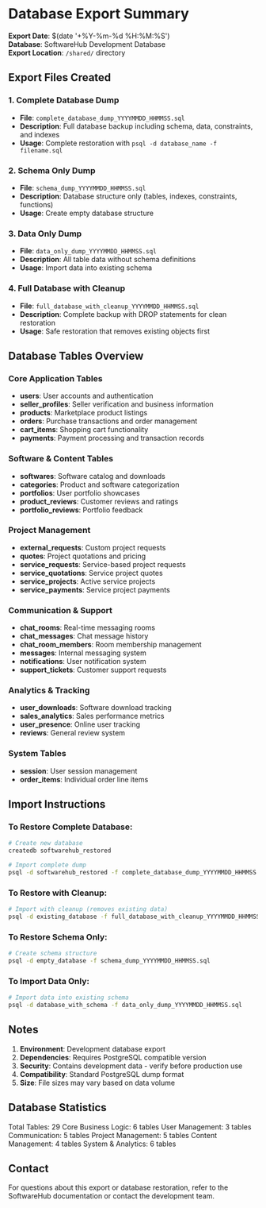 # Database Export Summary

**Export Date**: $(date '+%Y-%m-%d %H:%M:%S')  
**Database**: SoftwareHub Development Database  
**Export Location**: `/shared/` directory

## Export Files Created

### 1. Complete Database Dump
- **File**: `complete_database_dump_YYYYMMDD_HHMMSS.sql`
- **Description**: Full database backup including schema, data, constraints, and indexes
- **Usage**: Complete restoration with `psql -d database_name -f filename.sql`

### 2. Schema Only Dump  
- **File**: `schema_dump_YYYYMMDD_HHMMSS.sql`
- **Description**: Database structure only (tables, indexes, constraints, functions)
- **Usage**: Create empty database structure

### 3. Data Only Dump
- **File**: `data_only_dump_YYYYMMDD_HHMMSS.sql`
- **Description**: All table data without schema definitions
- **Usage**: Import data into existing schema

### 4. Full Database with Cleanup
- **File**: `full_database_with_cleanup_YYYYMMDD_HHMMSS.sql`
- **Description**: Complete backup with DROP statements for clean restoration
- **Usage**: Safe restoration that removes existing objects first

## Database Tables Overview

### Core Application Tables
- **users**: User accounts and authentication
- **seller_profiles**: Seller verification and business information
- **products**: Marketplace product listings
- **orders**: Purchase transactions and order management
- **cart_items**: Shopping cart functionality
- **payments**: Payment processing and transaction records

### Software & Content Tables
- **softwares**: Software catalog and downloads
- **categories**: Product and software categorization
- **portfolios**: User portfolio showcases
- **product_reviews**: Customer reviews and ratings
- **portfolio_reviews**: Portfolio feedback

### Project Management
- **external_requests**: Custom project requests
- **quotes**: Project quotations and pricing
- **service_requests**: Service-based project requests
- **service_quotations**: Service project quotes
- **service_projects**: Active service projects
- **service_payments**: Service project payments

### Communication & Support
- **chat_rooms**: Real-time messaging rooms
- **chat_messages**: Chat message history
- **chat_room_members**: Room membership management
- **messages**: Internal messaging system
- **notifications**: User notification system
- **support_tickets**: Customer support requests

### Analytics & Tracking
- **user_downloads**: Software download tracking
- **sales_analytics**: Sales performance metrics
- **user_presence**: Online user tracking
- **reviews**: General review system

### System Tables
- **session**: User session management
- **order_items**: Individual order line items

## Import Instructions

### To Restore Complete Database:
```bash
# Create new database
createdb softwarehub_restored

# Import complete dump
psql -d softwarehub_restored -f complete_database_dump_YYYYMMDD_HHMMSS.sql
```

### To Restore with Cleanup:
```bash
# Import with cleanup (removes existing data)
psql -d existing_database -f full_database_with_cleanup_YYYYMMDD_HHMMSS.sql
```

### To Restore Schema Only:
```bash
# Create schema structure
psql -d empty_database -f schema_dump_YYYYMMDD_HHMMSS.sql
```

### To Import Data Only:
```bash
# Import data into existing schema
psql -d database_with_schema -f data_only_dump_YYYYMMDD_HHMMSS.sql
```

## Notes

1. **Environment**: Development database export
2. **Dependencies**: Requires PostgreSQL compatible version
3. **Security**: Contains development data - verify before production use
4. **Compatibility**: Standard PostgreSQL dump format
5. **Size**: File sizes may vary based on data volume

## Database Statistics

Total Tables: 29
Core Business Logic: 6 tables
User Management: 3 tables  
Communication: 5 tables
Project Management: 5 tables
Content Management: 4 tables
System & Analytics: 6 tables

## Contact

For questions about this export or database restoration, refer to the SoftwareHub documentation or contact the development team.